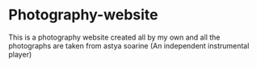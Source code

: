 # Photography-website
This is a photography website created all by my own and all the photographs are taken from astya soarine (An independent instrumental player)
